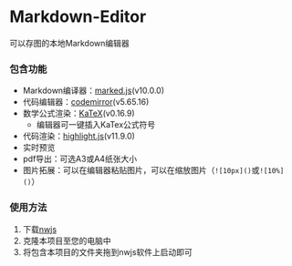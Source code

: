 # Markdown-Editor
 可以存图的本地Markdown编辑器
 
### 包含功能
- Markdown编译器：[marked.js](https://marked.js.org/)(v10.0.0)
- 代码编辑器：[codemirror](https://codemirror.net/)(v5.65.16)
- 数学公式渲染：[KaTeX](https://katex.org/)(v0.16.9)
	- 编辑器可一键插入KaTex公式符号
- 代码渲染：[highlight.js](https://highlightjs.org/)(v11.9.0)
- 实时预览
- pdf导出：可选A3或A4纸张大小
- 图片拓展：可以在编辑器粘贴图片，可以在缩放图片（`![10px]()`或`![10%]()`）

### 使用方法

1. 下载[nwjs](https://nwjs.io/)
2. 克隆本项目至您的电脑中
3. 将包含本项目的文件夹拖到nwjs软件上启动即可
